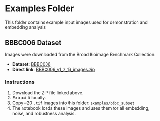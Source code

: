# Examples Folder

This folder contains example input images used for demonstration and embedding analysis.

## BBBC006 Dataset

Images were downloaded from the Broad Bioimage Benchmark Collection:

- **Dataset**: [BBBC006](https://bbbc.broadinstitute.org/BBBC006)
- **Direct link**: [BBBC006_v1_z_16_images.zip](https://data.broadinstitute.org/bbbc/BBBC006/BBBC006_v1_images_z_16.zip)

### Instructions

1. Download the ZIP file linked above.
2. Extract it locally.
3. Copy ~20 `.tif` images into this folder: `examples/bbbc_subset`
4. The notebook loads these images and uses them for all embedding, noise, and robustness analysis.